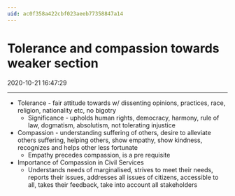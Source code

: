 ```yaml
---
uid: ac0f358a422cbf023aeeb77358847a14
---
```


# Tolerance and compassion towards weaker section
2020-10-21 16:47:29
            
---


-   Tolerance - fair attitude towards w/ dissenting opinions, practices, race, religion, nationality etc, no bigotry
    -   Significance - upholds human rights, democracy, harmony, rule of law, dogmatism, absolutism, not tolerating injustice
-   Compassion - understanding suffering of others, desire to alleviate others suffering, helping others, show empathy, show kindness, recognizes and helps other less fortunate
    -   Empathy precedes compassion, is a pre requisite
-   Importance of Compassion in Civil Services
    -   Understands needs of marginalised, strives to meet their needs, reports their issues, addresses all issues of citizens, accessible to all, takes their feedback, take into account all stakeholders





